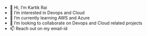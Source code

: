 - 👋 Hi, I’m Kartik Rai
- 👀 I’m interested in Devops and Cloud
- 🌱 I’m currently learning AWS and Azure
- 💞️ I’m looking to collaborate on Devops and Cloud related projects
- 📫 Reach out on my email-id

<!---
kartikrai2206/kartikrai2206 is a ✨ special ✨ repository because its `README.md` (this file) appears on your GitHub profile.
You can click the Preview link to take a look at your changes.
--->
